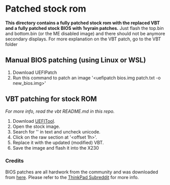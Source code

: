 # Patched stock rom
**This directory contains a fully patched stock rom with the replaced VBT and a fully patched stock BIOS with 1vyrain patches.**
Just flash the top.bin and bottom.bin (or the ME disabled image) and there should not be anymore secondary displays.
For more explanation on the VBT patch, go to the VBT folder

## Manual BIOS patching (using Linux or WSL)
1. Download UEFIPatch
1. Run this command to patch an image '<uefipatch bios.img patch.txt -o new_bios.img>'

## VBT patching for stock ROM
*For more info, read the vbt README.md in this repo.*
1. Download [UEFITool](https://github.com/LongSoft/UEFITool).
1. Open the stock image.
1. Search for '<vbt>' in text and uncheck unicode.
1. Click on the raw section at '<offset 1h>'. 
1. Replace it with the updated (modified) VBT.
1. Save the image and flash it into the X230

### Credits
BIOS patches are all hardwork from the community and was downloaded from [here](http://paranoid.anal-slavery.com/biosmods.html). Please refer to the [ThinkPad Subreddit](https://www.reddit.com/r/thinkpad) for more info.
